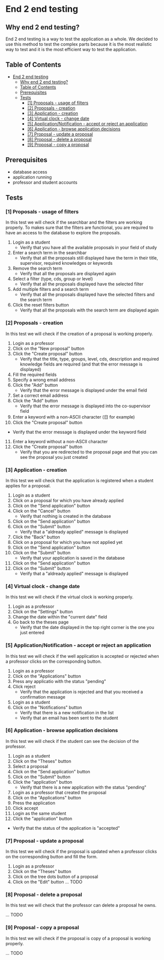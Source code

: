 # End 2 end testing

## Why end 2 end testing?

End 2 end testing is a way to test the application as a whole. We decided to use
this method to test the complex parts because it is the most realistic way to test
and it is the most efficient way to test the application.

## Table of Contents

- [End 2 end testing](#end-2-end-testing)
  - [Why end 2 end testing?](#why-end-2-end-testing)
  - [Table of Contents](#table-of-contents)
  - [Prerequisites](#prerequisites)
  - [Tests](#tests)
    - [\[1\] Proposals - usage of filters](#1-proposals---usage-of-filters)
    - [\[2\] Proposals - creation](#2-proposals---creation)
    - [\[3\] Application - creation](#3-application---creation)
    - [\[4\] Virtual clock - change date](#4-virtual-clock---change-date)
    - [\[5\] Application/Notification - accept or reject an application](#5-applicationnotification---accept-or-reject-an-application)
    - [\[6\] Application - browse application decisions](#6-application---browse-application-decisions)
    - [\[7\] Proposal - update a proposal](#7-proposal---update-a-proposal)
    - [\[8\] Proposal - delete a proposal](#8-proposal---delete-a-proposal)
    - [\[9\] Proposal - copy a proposal](#9-proposal---copy-a-proposal)


## Prerequisites
- database access
- application running
- professor and student accounts

## Tests

### [1] Proposals - usage of filters

In this test we will check if the searchbar and the
filters are working properly. To makes sure that the filters are functional, you are
required to have an access to the database to explore the proposals.

1. Login as a student
   - Verify that you have all the available proposals in your field of study
2. Enter a search term in the searchbar
   - Verify that all the proposals still displayed have the term in their title, supervisor, required knowledges or keywords
3. Remove the search term
   - Verify that all the proposals are displayed again
4. Select a filter (type, cds, group or level)
   - Verify that all the proposals displayed have the selected filter
5. Add multiple filters and a search term
   - Verify that all the proposals displayed have the selected filters and the search term
6. Click the reset filters button
   - Verify that all the proposals with the search term are displayed again

### [2] Proposals - creation

In this test we will check if the creation of a proposal is working properly.

1. Login as a professor
2. Click on the "New proposal" button
3. Click the "Create proposal" button
   - Verify that the title, type, groups, level, cds, description and required knowledge fields are required (and that the error message is displayed)
4. Fill the required fields
5. Specify a wrong email address
6. Click the "Add" button
   - Verify that the error message is displayed under the email field
7. Set a correct email address
8. Click the "Add" button
   - Verify that the error message is displayed into the co-supervisor field
9. Enter a keyword with a non-ASCII character (日 for example)
10. Click the "Create proposal" button
   - Verify that the error message is displayed under the keyword field
11. Enter a keyword without a non-ASCII character
12. Click the "Create proposal" button
    - Verify that you are redirected to the proposal page and that you can see the proposal you just created

### [3] Application - creation

In this test we will check that the application is registered when a student applies for a proposal.

1. Login as a student
2. Click on a proposal for which you have already applied
3. Click on the "Send application" button
4. Click on the "Cancel" button
   - Verify that nothing is created in the database
5. Click on the "Send application" button
6. Click on the "Submit" button
   - Verify that a "aldready applied" message is displayed
7. Click the "Back" button
8. Click on a proposal for which you have not applied yet
9. Click on the "Send application" button
10. Click on the "Submit" button
    - Verify that your application is saved in the database
11. Click on the "Send application" button
12. Click on the "Submit" button
    - Verify that a "aldready applied" message is displayed

### [4] Virtual clock - change date

In this test we will check if the virtual clock is working properly.

1. Login as a professor
2. Click on the "Settings" button
3. Change the date within the "current date" field
4. Go back to the theses page
   - Verify that the date displayed in the top right corner is the one you just entered

### [5] Application/Notification - accept or reject an application

In this test we will check if the well application is accepted or rejected when a professor 
clicks on the corresponding button.

1. Login as a professor
2. Click on the "Applications" button
3. Press any applicatio with the status "pending"
4. Click reject
   - Verify that the application is rejected and that you received a confirmation message
5. Login as a student
6. Click on the "Notifications" button
   - Verify that there is a new notification in the list
   - Verify that an email has been sent to the student

### [6] Application - browse application decisions

In this test we will check if the student can see the decision of the professor.

1. Login as a student
2. Click on the "Theses" button
3. Select a proposal
5. Click on the "Send application" button
6. Click on the "Submit" button
7. Click the "application" button
   - Verify that there is a new application with the status "pending"
8. Login as a professor that created the proposal
9. Click on the "Applications" button
10. Press the application
11. Click accept
12. Login as the same student
13. Click the "application" button
   - Verify that the status of the application is "accepted"

### [7] Proposal - update a proposal

In this test we will check if the proposal is updated when a professor clicks on the 
corresponding button and fill the form.

1. Login as a professor
2. Click on the "Theses" button
3. Click on the tree dots button of a proposal
4. Click on the "Edit" button
... TODO

### [8] Proposal - delete a proposal

In this test we will check that the professor can delete a proposal he owns.

... TODO

### [9] Proposal - copy a proposal

In this test we will check if the proposal is copy of a proposal is working properly.

... TODO
